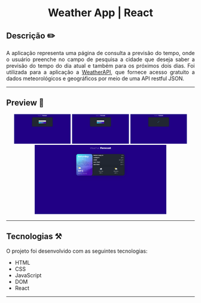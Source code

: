 <h1 align="center"> Weather App | React </h1>

## Descrição ✏️

<p align="justify">
A aplicação representa uma página de consulta a previsão do tempo, onde o usuário preenche no campo de pesquisa a cidade que deseja saber a previsão do tempo do dia atual e também para os próximos dois dias. Foi utilizada para a aplicação a <a href="https://www.weatherapi.com/">WeatherAPI</a>, que fornece acesso gratuito a dados meteorológicos e geográficos por meio de uma API restful JSON.
</p>

<hr>

## Preview 🔎

<p align="center">
  <img src="./src/assets/1.png" width=30%>
  <img src="./src/assets/2.png" width=30%>
  <img src="./src/assets/3.png" width=30%>
  <img src="./src/assets/4.png" width=70%>
<p>

<hr>

## Tecnologias ⚒️

O projeto foi desenvolvido com as seguintes tecnologias:

- HTML
- CSS
- JavaScript
- DOM
- React

<hr>